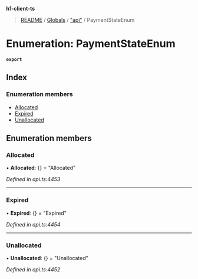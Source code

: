 **h1-client-ts**

> [README](../README.md) / [Globals](../globals.md) / ["api"](../modules/_api_.md) / PaymentStateEnum

# Enumeration: PaymentStateEnum

**`export`** 

## Index

### Enumeration members

* [Allocated](_api_.paymentstateenum.md#allocated)
* [Expired](_api_.paymentstateenum.md#expired)
* [Unallocated](_api_.paymentstateenum.md#unallocated)

## Enumeration members

### Allocated

•  **Allocated**: {} = "Allocated"

*Defined in api.ts:4453*

___

### Expired

•  **Expired**: {} = "Expired"

*Defined in api.ts:4454*

___

### Unallocated

•  **Unallocated**: {} = "Unallocated"

*Defined in api.ts:4452*
